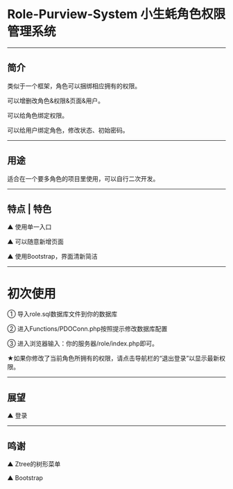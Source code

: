 # Role-Purview-System 小生蚝角色权限管理系统

---

## 简介

类似于一个框架，角色可以捆绑相应拥有的权限。

可以增删改角色&权限&页面&用户。

可以给角色绑定权限。

可以给用户绑定角色，修改状态、初始密码。

---

## 用途

适合在一个要多角色的项目里使用，可以自行二次开发。

---

## 特点 | 特色

▲ 使用单一入口

▲ 可以随意新增页面

▲ 使用Bootstrap，界面清新简洁

---

# 初次使用

① 导入role.sql数据库文件到你的数据库

② 进入Functions/PDOConn.php按照提示修改数据库配置

③ 进入浏览器输入：你的服务器/role/index.php即可。

★如果你修改了当前角色所拥有的权限，请点击导航栏的“退出登录”以显示最新权限。

---

## 展望

▲ 登录

---

## 鸣谢

▲ Ztree的树形菜单

▲ Bootstrap